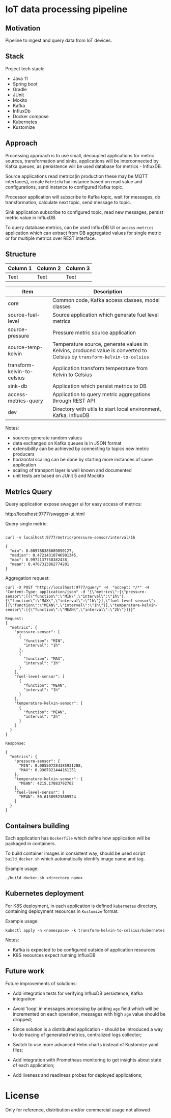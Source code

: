 # IoT data processing pipeline

## Motivation

Pipeline to ingest and query data from IoT devices.

## Stack

Project tech stack:

* Java 11
* Spring boot
* Gradle
* JUnit
* Mokito
* Kafka
* InfluxDb
* Docker compose
* Kubernetes
* Kustomize

## Approach

Processing approach is to use small, decoupled applications for metric sources, transformation and sinks,
applications will be interconnected by Kafka queues, as persistence will be used database for metrics - InfluxDB.

Source applications read metrics(in production these may be MQTT interfaces), create `MetricValue` instance
based on read value and configurations, send instance to configured Kafka topic.

Processor application will subscribe to Kafka topic, wait for messages, do transformation, calculate next topic,
send message to topic.

Sink application subscribe to configured topic, read new messages, persist metric value in InfluxDB.

To query database metrics, can be used InfluxDB UI or `access-metrics` application which can extract from DB
aggregated values for single metric or for multiple metrics over REST interface.

## Structure



| Column 1 | Column 2 | Column 3 |
| -------- | -------- | -------- |
| Text     | Text     | Text     |


| Item                        | Description |
|-----------------------------|--------------|
| core                        | Common code, Kafka access classes, model classes |
| source-fuel-level           | Source application which generate fuel level metrics |
| source-pressure             | Pressure metric source application | 
| source-temp-kelvin          | Temperature source, generate values in Kelvins, produced value is converted to Celsius by `transform-kelvin-to-celsius`  |
| transform-kelvin-to-celsius | Application transform temperature from Kelvin to Celsius |
| sink-db                     | Application which persist metrics to DB |
| access-metrics-query        | Application to query metric aggregations through REST API | 
| dev                         | Directory with utils to start local environment, Kafka, InfluxDB |

Notes:
* sources generate random values
* data exchanged on Kafka queues is in JSON format
* extensibility can be achieved by connecting to topics new metric producers
* horizontal scaling can be done by starting more instances of same application
* scaling of transport layer is well known and documented
* unit tests are based on JUnit 5 and Mockito


## Metrics Query

Query application expose swagger ui for easy access of metrics:

http://localhost:9777/swagger-ui.html

Query single metric:

```

curl -v localhost:9777/metric/pressure-sensor/interval/1h

{
  "min": 0.009788386689890127,
  "median": 0.47214310746901345,
  "max": 0.9972137758382438,
  "mean": 0.4767313862774201
}

```

Aggregation request:

```
curl -X POST "http://localhost:9777/query" -H  "accept: */*" -H  "Content-Type: application/json" -d "{\"metrics\":{\"pressure-sensor\":[{\"function\":\"MIN\",\"interval\":\"1h\"},{\"function\":\"MAX\",\"interval\":\"1h\"}],\"fuel-level-sensor\":[{\"function\":\"MEAN\",\"interval\":\"1h\"}],\"temperature-kelvin-sensor\":[{\"function\":\"MEAN\",\"interval\":\"2h\"}]}}"

Request:
{
  "metrics": {
    "pressure-sensor": [
      {
        "function": "MIN",
        "interval": "1h"
      },
      {
        "function": "MAX",
        "interval": "1h"
      }
    ],
    "fuel-level-sensor": [
      {
        "function": "MEAN",
        "interval": "1h"
      }
    ],
    "temperature-kelvin-sensor": [
      {
        "function": "MEAN",
        "interval": "2h"
      }
    ]
  }
}

Response:

{
  "metrics": {
    "pressure-sensor": {
      "MIN": 0.005507284385931288,
      "MAX": 0.9987821444161251
    },
    "temperature-kelvin-sensor": {
      "MEAN": 4215.17083792702
    },
    "fuel-level-sensor": {
      "MEAN": 50.61309523809524
    }
  }
}
```

## Containers building

Each application has `Dockerfile` which define how application will be packaged in containers.

To build container images in consistent way, should be used script `build_docker.sh` which automatically identify image name and tag.

Example usage:

```
./build_docker.sh <directory name>
```

## Kubernetes deployment

For K8S deployment, in each application is defined `kubernetes` directory, containing deployment resources in `Kustomize` format.

Example usage:

```
kubectl apply -n <namespace> -k transform-kelvin-to-celsius/kubernetes
```

Notes:
* Kafka is expected to be configured outside of application resources
* K8S resources expect running InfluxDB


## Future work

Future improvements of solutions:

* Add integration tests for verifying InfluxDB persistence, Kafka integration

* Avoid 'loop' in messages processing by adding `age` field which will be incremented on each
  operation, messages with high `age` value should be dropped;

* Since solution is a distribuited application - should be introduced a way to do tracing of generated metrics, centralized logs collector;

* Switch to use more advanced Helm charts instead of Kustomize yaml files;

* Add integration with Prometheus monitoring to get insights about state of each application;

* Add liveness and readiness probes for deployed applications;


# License

Only for reference, distribution and/or commercial usage not allowed
